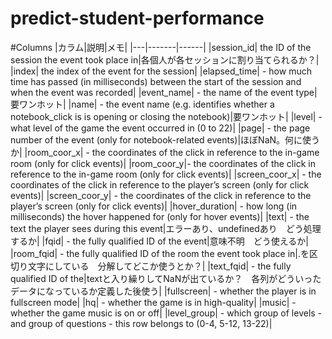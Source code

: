 # predict-student-performance

#Columns
|カラム|説明|メモ|
|---|-------|------|
|session_id| the ID of the session the event took place in|各個人が各セッションに割り当てられるか？|
|index| the index of the event for the session|
|elapsed_time| - how much time has passed (in milliseconds) between the start of the session and when the event was recorded|
|event_name| - the name of the event type|要ワンホット|
|name| - the event name (e.g. identifies whether a notebook_click is is opening or closing the notebook)|要ワンホット|
|level| - what level of the game the event occurred in (0 to 22)|
|page| - the page number of the event (only for notebook-related events)|ほぼNaN。何に使うか|
|room_coor_x| - the coordinates of the click in reference to the in-game room (only for click events)|
|room_coor_y|- the coordinates of the click in reference to the in-game room (only for click events)|
|screen_coor_x| - the coordinates of the click in reference to the player’s screen (only for click events)|
|screen_coor_y| - the coordinates of the click in reference to the player’s screen (only for click events)|
|hover_duration| - how long (in milliseconds) the hover happened for (only for hover events)|
|text| - the text the player sees during this event|エラーあり、undefinedあり　どう処理するか|
|fqid| - the fully qualified ID of the event|意味不明　どう使えるか|
|room_fqid| - the fully qualified ID of the room the event took place in|.を区切り文字にしている　分解してどこか使うとか？|
|text_fqid| - the fully qualified ID of the|textと入り繰りしてNaNが出ているか？　各列がどういったデータになっているか定義した後使う|
|fullscreen| - whether the player is in fullscreen mode|
|hq| - whether the game is in high-quality|
|music| - whether the game music is on or off|
|level_group| - which group of levels - and group of questions - this row belongs to (0-4, 5-12, 13-22)|
